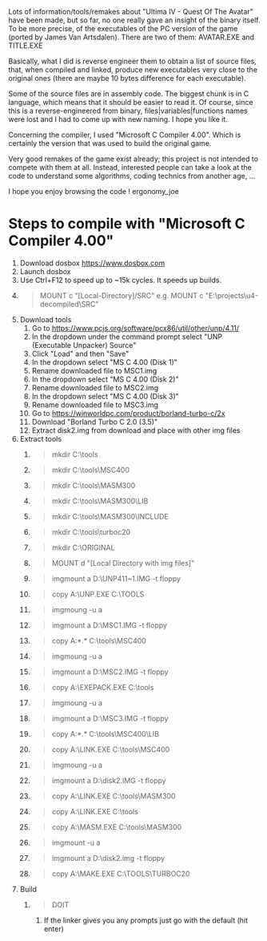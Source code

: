 Lots of information/tools/remakes about "Ultima IV - Quest Of The Avatar" have been made, but so far, no one really gave an insight of the binary itself. To be more precise, of the executables of the PC version of the game (ported by James Van Artsdalen).
There are two of them: AVATAR.EXE and TITLE.EXE

Basically, what I did is reverse engineer them to obtain a list of source files, that, when compiled and linked, produce new executables very close to the original ones (there are maybe 10 bytes difference for each executable).

Some of the source files are in assembly code.
The biggest chunk is in C language, which means that it should be easier to read it.
Of course, since this is a reverse-engineered from binary, files|variables|functions names were lost and I had to come up with new naming. I hope you like it.

Concerning the compiler, I used "Microsoft C Compiler 4.00". Which is certainly the version that was used to build the original game.

Very good remakes of the game exist already; this project is not intended to compete with them at all. Instead, interested people can take a look at the code to understand some algorithms, coding technics from another age, ...

I hope you enjoy browsing the code !
ergonomy_joe

# Steps to compile with "Microsoft C Compiler 4.00"

1. Download dosbox https://www.dosbox.com
1. Launch dosbox
1. Use Ctrl+F12 to speed up to ~15k cycles. It speeds up builds.
1. >MOUNT c "[Local-Directory]/SRC"
	e.g. MOUNT c "E:\projects\u4-decompiled\SRC"
1. Download tools
	1. Go to https://www.pcjs.org/software/pcx86/util/other/unp/4.11/
	1. In the dropdown under the command prompt select "UNP (Executable Unpacker) Source"
	1. Click "Load" and then "Save"
	1. In the dropdown select "MS C 4.00 (Disk 1)"
	1. Rename downloaded file to MSC1.img
	1. In the dropdown select "MS C 4.00 (Disk 2)"
	1. Rename downloaded file to MSC2.img
	1. In the dropdown select "MS C 4.00 (Disk 3)"
	1. Rename downloaded file to MSC3.img
	1. Go to https://winworldpc.com/product/borland-turbo-c/2x
	1. Download "Borland Turbo C 2.0 (3.5)"
	1. Extract disk2.img from download and place with other img files
1. Extract tools
	1. >mkdir C:\tools
	1. >mkdir C:\tools\MSC400
	1. >mkdir C:\tools\MASM300
	1. >mkdir C:\tools\MASM300\LIB
	1. >mkdir C:\tools\MASM300\INCLUDE
	1. >mkdir C:\tools\turboc20
	1. >mkdir C:\ORIGINAL
	1. >MOUNT d "[Local Directory with img files]"
	1. >imgmount a D:\UNP411~1.IMG -t floppy
	1. >copy A:\UNP.EXE C:\TOOLS
	1. >imgmoung -u a
	1. >imgmount a D:\MSC1.IMG -t floppy
	1. >copy A:\*.* C:\tools\MSC400
	1. >imgmoung -u a
	1. >imgmount a D:\MSC2.IMG -t floppy
	1. >copy A:\EXEPACK.EXE C:\tools
	1. >imgmoung -u a
	1. >imgmount a D:\MSC3.IMG -t floppy
	1. >copy A:\*.* C:\tools\MSC400\LIB
	1. >copy A:\LINK.EXE C:\tools\MSC400
	1. >imgmoung -u a
	1. >imgmount a D:\disk2.IMG -t floppy
	1. >copy A:\LINK.EXE C:\tools\MASM300
	1. >copy A:\LINK.EXE C:\tools
	1. >copy A:\MASM.EXE C:\tools\MASM300
	1. >imgmount -u a
	1. >imgmount a D:\disk2.img -t floppy
	1. >copy A:\MAKE.EXE C:\TOOLS\TURBOC20
1. Build
	1. >DOIT
		1. If the linker gives you any prompts just go with the default (hit enter)
	
